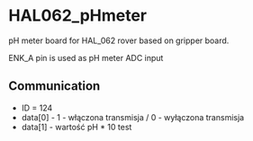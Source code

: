 # HAL062_pHmeter
pH meter board for HAL_062 rover based on gripper board.


ENK_A pin is used as pH meter ADC input
## Communication
* ID = 124
* data[0] - 1 - włączona transmisja / 0 - wyłączona transmisja
* data[1] - wartość pH * 10
 test
